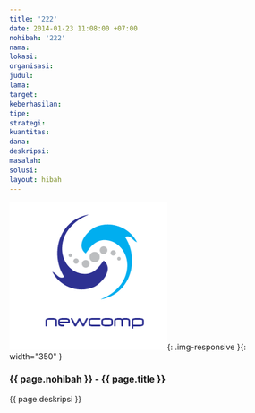 ```yaml
---
title: '222'
date: 2014-01-23 11:08:00 +07:00
nohibah: '222'
nama:
lokasi:
organisasi:
judul:
lama:
target:
keberhasilan:
tipe:
strategi:
kuantitas:
dana:
deskripsi:
masalah:
solusi:
layout: hibah
---
```


![222](/static/img/hibahcms/222.png){: .img-responsive }{: width="350" }

### {{ page.nohibah }} - {{ page.title }}

{{ page.deskripsi }}
